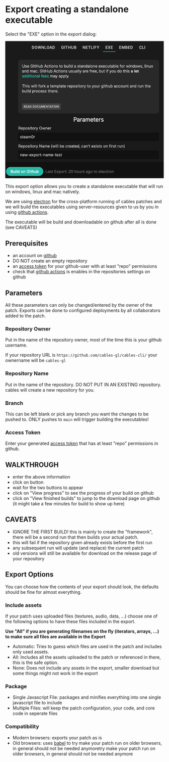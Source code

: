 # Export creating a standalone executable

Select the "EXE" option in the export dialog:

![Button](../img/export_exe.png)

This export option allows you to create a standalone executable that will run on windows, linux and mac
natively.

We are using [electron](https://www.electronjs.org/) for the cross-platform running of cables patches and
we will build the executables using server-resources given to us by you in using [github actions](https://github.com/features/actions).

The executable will be build and downloadable on github after all is done (see CAVEATS)

## Prerequisites

- an account on [github](https://github.com/)
- DO NOT create an empty repository
- an [access token](https://github.com/settings/tokens) for your github-user with at least "repo" permissions
- check that [github actions](https://github.com/features/actions) is enables in the repositories settings on github

## Parameters

All these parameters can only be changed/entered by the owner of the patch. Exports can be done to configured deployments
by all collaborators added to the patch.

### Repository Owner

Put in the name of the repository owner, most of the time this is your github username.

If your repository URL is `https://github.com/cables-gl/cables-cli/` your ownername will be `cables-gl`

### Repository Name

Put in the name of the repository. DO NOT PUT IN AN EXISTING repository. cables will create a new repository for you.

### Branch

This can be left blank or pick any branch you want the changes to be pushed to. ONLY pushes to `main` will trigger
building the executables!

### Access Token

Enter your generated [access token](https://github.com/settings/tokens) that has at least "repo" permissions in github.

## WALKTHROUGH
- enter the above information
- click on button
- wait for the two buttons to appear
- click on "View progress" to see the progress of your build on github
- click on "View finished builds" to jump to the download page on github (it might take a few minutes for build to show up here)

## CAVEATS
- IGNORE THE FIRST BUILD! this is mainly to create the "framework", there will be a second run that then builds your actual patch.
- this will fail if the repository given already exists before the first run
- any subsequent run will update (and replace) the current patch
- old versions will still be available for download on the release page of your repository

## Export Options

You can choose how the contents of your export should look, the defaults should be fine for almost everything.

### Include assets

If your patch uses uploaded files (textures, audio, data, ...) choose one of the following options to have
these files included in the export.

**Use "All" if you are generating filenames on the fly (iterators, arrays, ...) to make sure all files are available in the Export**

- Automatic: Tries to guess which files are used in the patch and includes only used assets.
- All: Includes all the assets uploaded to the patch or referenced in there, this is the safe option.
- None: Does not include any assets in the export, smaller download but some things might not work in the export

### Package

- Single Javascript File: packages and minifies everything into one single javascript file to include
- Multiple Files: will keep the patch configuration, your code, and core code in seperate files

### Compatibility

- Modern browsers: exports your patch as is
- Old browsers: uses [babel](https://babeljs.io/) to try make your patch run on older browsers, in general should not be needed anymoretry make your patch run on older browsers, in general should not be needed anymore
